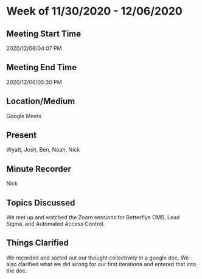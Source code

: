 # Week of 11/30/2020 - 12/06/2020

## Meeting Start Time

2020/12/06/04:07 PM

## Meeting End Time

2020/12/06/05:30 PM

## Location/Medium

Google Meets

## Present

Wyatt, Josh, Ben, Noah, Nick

## Minute Recorder

Nick

## Topics Discussed

We met up and watched the Zoom sessions for Betterflye CMS, Lead Sigma, and Automated Access Control.

## Things Clarified

We recorded and sorted out our thought collectively in a google doc. We also clarified what we did wrong for our first iterationa and entered that into the doc.

